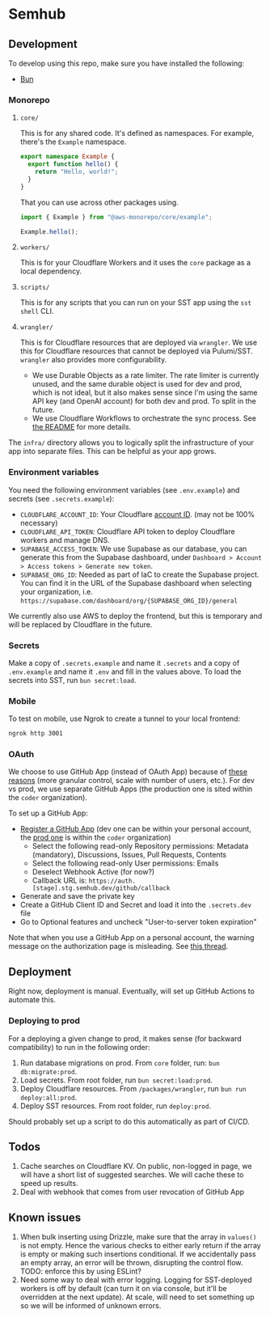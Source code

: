 # Semhub

## Development

To develop using this repo, make sure you have installed the following:

- [Bun](https://bun.sh/docs/installation)

### Monorepo

1. `core/`

   This is for any shared code. It's defined as namespaces. For example, there's
   the `Example` namespace.

   ```ts
   export namespace Example {
     export function hello() {
       return "Hello, world!";
     }
   }
   ```

   That you can use across other packages using.

   ```ts
   import { Example } from "@aws-monorepo/core/example";

   Example.hello();
   ```

2. `workers/`

   This is for your Cloudflare Workers and it uses the `core` package as a local
   dependency.

3. `scripts/`

   This is for any scripts that you can run on your SST app using the
   `sst shell` CLI.

4. `wrangler/`

   This is for Cloudflare resources that are deployed via `wrangler`. We use this for Cloudflare resources that cannot be deployed via Pulumi/SST. `wrangler` also provides more configurability.

   - We use Durable Objects as a rate limiter. The rate limiter is currently unused, and the same durable object is used for dev and prod, which is not ideal, but it also makes sense since I'm using the same API key (and OpenAI account) for both dev and prod. To split in the future.
   - We use Cloudflare Workflows to orchestrate the sync process. See [the README](./packages/wrangler/README.md) for more details.

The `infra/` directory allows you to logically split the infrastructure of your app into separate files. This can be helpful as your app grows.

### Environment variables

You need the following environment variables (see `.env.example`) and secrets (see `.secrets.example`):

- `CLOUDFLARE_ACCOUNT_ID`: Your Cloudflare [account ID](https://developers.cloudflare.com/fundamentals/setup/find-account-and-zone-ids/). (may not be 100% necessary)
- `CLOUDFLARE_API_TOKEN`: Cloudflare API token to deploy Cloudflare workers and manage DNS.
- `SUPABASE_ACCESS_TOKEN`: We use Supabase as our database, you can generate this from the Supabase dashboard, under `Dashboard > Account > Access tokens > Generate new token`.
- `SUPABASE_ORG_ID`: Needed as part of IaC to create the Supabase project. You can find it in the URL of the Supabase dashboard when selecting your organization, i.e. `https://supabase.com/dashboard/org/{SUPABASE_ORG_ID}/general`

We currently also use AWS to deploy the frontend, but this is temporary and will be replaced by Cloudflare in the future.

### Secrets

Make a copy of `.secrets.example` and name it `.secrets` and a copy of `.env.example` and name it `.env` and fill in the values above. To load the secrets into SST, run `bun secret:load`.

### Mobile

To test on mobile, use Ngrok to create a tunnel to your local frontend:

```zsh
ngrok http 3001
```

### OAuth

We choose to use GitHub App (instead of OAuth App) because of [these reasons](https://docs.github.com/en/apps/oauth-apps/building-oauth-apps/differences-between-github-apps-and-oauth-apps) (more granular control, scale with number of users, etc.). For dev vs prod, we use separate GitHub Apps (the production one is sited within the `coder` organization).

To set up a GitHub App:

- [Register a GitHub App](https://docs.github.com/en/apps/creating-github-apps/registering-a-github-app/registering-a-github-app) (dev one can be within your personal account, the [prod one](https://github.com/organizations/coder/settings/apps/coder-semhub) is within the `coder` organization)
  - Select the following read-only Repository permissions: Metadata (mandatory), Discussions, Issues, Pull Requests, Contents
  - Select the following read-only User permissions: Emails
  - Deselect Webhook Active (for now?)
  - Callback URL is: `https://auth.[stage].stg.semhub.dev/github/callback`
- Generate and save the private key
- Create a GitHub Client ID and Secret and load it into the `.secrets.dev` file
- Go to Optional features and uncheck "User-to-server token expiration"

Note that when you use a GitHub App on a personal account, the warning message on the authorization page is misleading. See [this thread](https://github.com/orgs/community/discussions/37117).

## Deployment

Right now, deployment is manual. Eventually, will set up GitHub Actions to automate this.

### Deploying to prod

For a deploying a given change to prod, it makes sense (for backward compatibility) to run in the following order:

1. Run database migrations on prod. From `core` folder, run: `bun db:migrate:prod`.
1. Load secrets. From root folder, run `bun secret:load:prod`.
1. Deploy Cloudflare resources. From `/packages/wrangler`, run `bun run deploy:all:prod`.
1. Deploy SST resources. From root folder, run `deploy:prod`.

Should probably set up a script to do this automatically as part of CI/CD.

## Todos

1. Cache searches on Cloudflare KV. On public, non-logged in page, we will have a short list of suggested searches. We will cache these to speed up results.
1. Deal with webhook that comes from user revocation of GitHub App

## Known issues

1. When bulk inserting using Drizzle, make sure that the array in `values()` is not empty. Hence the various checks to either early return if the array is empty or making such insertions conditional. If we accidentally pass an empty array, an error will be thrown, disrupting the control flow. TODO: enforce this by using ESLint?
1. Need some way to deal with error logging. Logging for SST-deployed workers is off by default (can turn it on via console, but it'll be overridden at the next update). At scale, will need to set something up so we will be informed of unknown errors.
